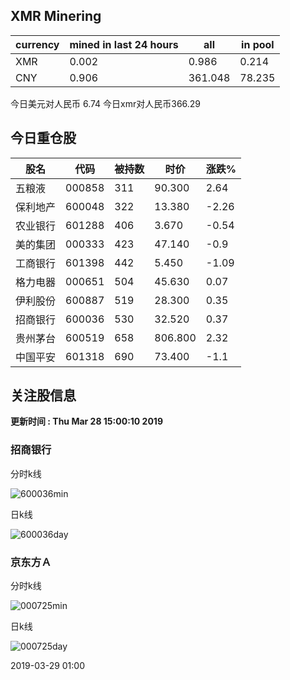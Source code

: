 ## XMR Minering

|currency|mined in last 24 hours|all|in pool|
|---|---|---|---|
|XMR|0.002|0.986|0.214|
|CNY|0.906|361.048|78.235|

今日美元对人民币 6.74	今日xmr对人民币366.29


## 今日重仓股 

|股名|代码|被持数|时价|涨跌%|
|---|---|---|---|---|
|五粮液|000858|311|90.300|2.64|
|保利地产|600048|322|13.380|-2.26|
|农业银行|601288|406|3.670|-0.54|
|美的集团|000333|423|47.140|-0.9|
|工商银行|601398|442|5.450|-1.09|
|格力电器|000651|504|45.630|0.07|
|伊利股份|600887|519|28.300|0.35|
|招商银行|600036|530|32.520|0.37|
|贵州茅台|600519|658|806.800|2.32|
|中国平安|601318|690|73.400|-1.1|

## 关注股信息
**更新时间 : Thu Mar 28 15:00:10 2019**
### 招商银行 
分时k线

![600036min](http://image.sinajs.cn/newchart/min/n/sh600036.gif)

日k线

![600036day](http://image.sinajs.cn/newchart/daily/n/sh600036.gif)

### 京东方Ａ 
分时k线

![000725min](http://image.sinajs.cn/newchart/min/n/sz000725.gif)

日k线

![000725day](http://image.sinajs.cn/newchart/daily/n/sz000725.gif)

2019-03-29 01:00